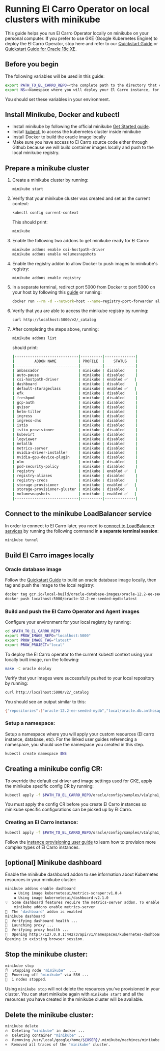 # Running El Carro Operator on local clusters with minikube

This guide helps you run El Carro Operator locally on minikube on your personal
computer. If you prefer to use GKE (Google Kubernetes Engine) to deploy the El
Carro Operator, stop here and refer to our [Quickstart Guide](quickstart.md) or
[Quickstart Guide for Oracle 18c XE](quickstart-18c-xe.md).

## Before you begin

The following variables will be used in this guide:

```sh
export PATH_TO_EL_CARRO_REPO=<the complete path to the directory that contains the cloned El Carro repository>
export NS=<Namespace where you will deploy your El Carro instance, for example "db".>
```

You should set these variables in your environment.

## Install Minikube, Docker and kubectl

*   Install minikube by following the official minikube
    [Get Started guide](https://minikube.sigs.k8s.io/docs/start/).
*   Install [kubectl](https://kubernetes.io/docs/tasks/tools/) to access the
    kubernetes cluster inside minikube
*   Install Docker to build the oracle image locally
*   Make sure you have access to El Carro source code either through Github
    because we will build container images locally and push to the local
    minikube registry.

## Prepare a minikube cluster

1.  Create a minikube cluster by running:

    ```sh
    minikube start
    ```

2.  Verify that your minikube cluster was created and set as the current
    context:

    ```sh
    kubectl config current-context
    ```

    This should print:
    ```sh
    minikube
    ```

3.  Enable the following two addons to get minikube ready for El Carro:

    ```sh
    minikube addons enable csi-hostpath-driver
    minikube addons enable volumesnapshots
    ```

4.  Enable the registry addon to allow Docker to push images to minikube's registry:
    ```sh
    minikube addons enable registry
    ```

5.  In a separate terminal, redirect port 5000 from Docker to port 5000 on
    your host by following this
    [guide](https://minikube.sigs.k8s.io/docs/handbook/registry/) or running:

    ```sh
    docker run --rm -d --network=host --name=registry-port-forwarder alpine ash -c "apk add socat && socat TCP-LISTEN:5000,reuseaddr,fork TCP:$(minikube ip):5000"
    ```

6.  Verify that you are able to access the minikube registry by running:

    ```sh
    curl http://localhost:5000/v2/_catalog
    ```

7.  After completing the steps above, running:

    ```sh
    minikube addons list
    ```

    should print:

    ```sh
    |-----------------------------|----------|--------------|
    |         ADDON NAME          | PROFILE  |    STATUS    |
    |-----------------------------|----------|--------------|
    | ambassador                  | minikube | disabled     |
    | auto-pause                  | minikube | disabled     |
    | csi-hostpath-driver         | minikube | enabled ✅   |
    | dashboard                   | minikube | disabled     |
    | default-storageclass        | minikube | enabled ✅   |
    | efk                         | minikube | disabled     |
    | freshpod                    | minikube | disabled     |
    | gcp-auth                    | minikube | disabled     |
    | gvisor                      | minikube | disabled     |
    | helm-tiller                 | minikube | disabled     |
    | ingress                     | minikube | disabled     |
    | ingress-dns                 | minikube | disabled     |
    | istio                       | minikube | disabled     |
    | istio-provisioner           | minikube | disabled     |
    | kubevirt                    | minikube | disabled     |
    | logviewer                   | minikube | disabled     |
    | metallb                     | minikube | disabled     |
    | metrics-server              | minikube | disabled     |
    | nvidia-driver-installer     | minikube | disabled     |
    | nvidia-gpu-device-plugin    | minikube | disabled     |
    | olm                         | minikube | disabled     |
    | pod-security-policy         | minikube | disabled     |
    | registry                    | minikube | enabled ✅   |
    | registry-aliases            | minikube | disabled     |
    | registry-creds              | minikube | disabled     |
    | storage-provisioner         | minikube | enabled ✅   |
    | storage-provisioner-gluster | minikube | disabled     |
    | volumesnapshots             | minikube | enabled ✅   |
    |-----------------------------|----------|--------------|
    ```

## Connect to the minikube LoadBalancer service

In order to connect to El Carro later, you need to
[connect to LoadBalancer services](https://minikube.sigs.k8s.io/docs/commands/tunnel/)
by running the following command in **a separate terminal session**:

```sh
minikube tunnel
```

## Build El Carro images locally

### Oracle database image

Follow the [Quickstart Guide](quickstart.md) to build an oracle database image
locally, then tag and push the image to the local registry:

```sh
docker tag gcr.io/local-build/oracle-database-images/oracle-12.2-ee-seeded-mydb:latest localhost:5000/oracle-12.2-ee-seeded-mydb:latest
docker push localhost:5000/oracle-12.2-ee-seeded-mydb:latest
```

### Build and push the El Carro Operator and Agent images

Configure your environment for your local registry by running:

```sh
cd $PATH_TO_EL_CARRO_REPO
export PROW_IMAGE_REPO="localhost:5000"
export PROW_IMAGE_TAG="latest"
export PROW_PROJECT="local"
```

To deploy the El Carro operator to the current kubectl context using your
locally built image, run the following:

```sh
make -C oracle deploy
```

Verify that your images were successfully pushed to your local repository by running:

```sh
curl http://localhost:5000/v2/_catalog
```

You should see an output similar to this:
```sh
{"repositories":["oracle-12.2-ee-seeded-mydb","local/oracle.db.anthosapis.com/configagent","local/oracle.db.anthosapis.com/dbinit","local/oracle.db.anthosapis.com/loggingsidecar","local/oracle.db.anthosapis.com/monitoring","local/oracle.db.anthosapis.com/operator"]}
```

### Setup a namespace:

Setup a namespace where you will apply your custom resources (El carro instance,
database, etc). For the linked user guides referencing a namespace, you should
use the namespace you created in this step.

```sh
kubectl create namespace $NS
```

## Creating a minikube config CR:

To override the default csi driver and image settings used for GKE, apply the
minikube specific config CR by running:

```sh
kubectl apply -f $PATH_TO_EL_CARRO_REPO/oracle/config/samples/v1alpha1_config_minikube.yaml -n $NS
```

You must apply the config CR before you create El Carro instances so minikube
specific configurations can be picked up by El Carro.

### Creating an El Carro instance:

```sh
kubectl apply -f $PATH_TO_EL_CARRO_REPO/oracle/config/samples/v1alpha1_instance_local.yaml -n $NS
```

Follow the [instance provisioning user guide](provision/instance.md) to learn
how to provision more complex types of El Carro instances.

## [optional] Minikube dashboard

Enable the minikube dashboard addon to see information about Kubernetes
resources in your minikube cluster:

```sh
minikube addons enable dashboard
    ▪ Using image kubernetesui/metrics-scraper:v1.0.4
    ▪ Using image kubernetesui/dashboard:v2.1.0
💡  Some dashboard features require the metrics-server addon. To enable all features please run:
    minikube addons enable metrics-server
🌟  The 'dashboard' addon is enabled
minikube dashboard
🤔  Verifying dashboard health ...
🚀  Launching proxy ...
🤔  Verifying proxy health ...
🎉  Opening http://127.0.0.1:44273/api/v1/namespaces/kubernetes-dashboard/services/http:kubernetes-dashboard:/proxy/ in your default browser...
Opening in existing browser session.
```

## Stop the minikube cluster:

```sh
minikube stop
✋  Stopping node "minikube"  ...
🛑  Powering off "minikube" via SSH ...
🛑  1 nodes stopped.
```

Using `minikube stop` will not delete the resources you've provisioned in your
cluster. You can start minikube again with `minikube start` and all the
resources you have created in the minikube cluster will be available.

## Delete the minikube cluster:

```sh
minikube delete
🔥  Deleting "minikube" in docker ...
🔥  Deleting container "minikube" ...
🔥  Removing /usr/local/google/home/${USER}/.minikube/machines/minikube ...
💀  Removed all traces of the "minikube" cluster.
```
